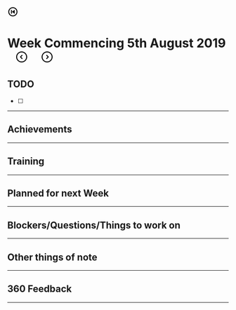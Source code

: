 [![back to start](/images/on-page/back.png)](/progress-main.md#readme)

# Week Commencing 5th August 2019 &nbsp;&nbsp; [![previous](/images/on-page/left-arrow.png)](./progress-07-29-2019.md#readme)&nbsp;&nbsp;&nbsp;&nbsp;&nbsp;[![next](/images/on-page/right-arrow.png)](./progress-08-12-2019.md#readme)

## TODO

- [ ] 

---

## Achievements

---

## Training

---

## Planned for next Week

---

## Blockers/Questions/Things to work on

---

## Other things of note

---

## 360 Feedback

---
